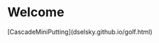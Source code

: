 <html>
<body>
<h1>Welcome</h1>
<p>[CascadeMiniPutting](dselsky.github.io/golf.html)</p>
</body>
</html>
